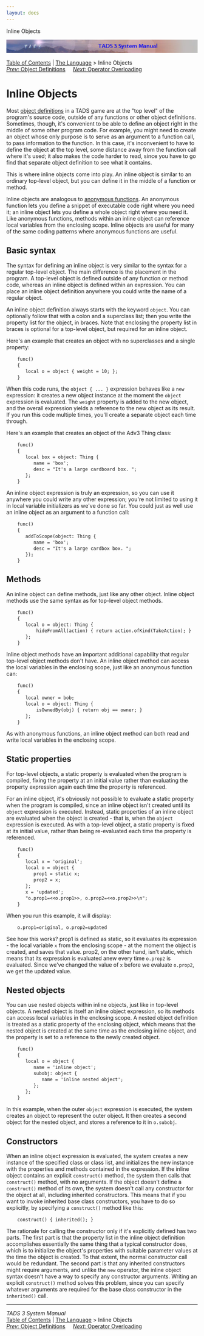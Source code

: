 ```yaml
---
layout: docs
---
```

Inline Objects



<img src="topbar.jpg" data-border="0" />





<a href="toc.html" class="nav">Table of Contents</a> \|
<a href="langsec.html" class="nav">The Language</a> \> Inline Objects  
<span class="navnp"><a href="objdef.html" class="nav"><em>Prev:</em> Object Definitions</a>
    <a href="opoverload.html" class="nav"><em>Next:</em> Operator
Overloading</a>     </span>





# Inline Objects

Most [object definitions](objdef.html) in a TADS game are at the "top
level" of the program's source code, outside of any functions or other
object definitions. Sometimes, though, it's convenient to be able to
define an object right in the middle of some other program code. For
example, you might need to create an object whose only purpose is to
serve as an argument to a function call, to pass information to the
function. In this case, it's inconvenient to have to define the object
at the top level, some distance away from the function call where it's
used; it also makes the code harder to read, since you have to go find
that separate object definition to see what it contains.

This is where inline objects come into play. An inline object is similar
to an ordinary top-level object, but you can define it in the middle of
a function or method.

Inline objects are analogous to [anonymous functions](anonfn.html). An
anonymous function lets you define a snippet of executable code right
where you need it; an inline object lets you define a whole object right
where you need it. Like anonymous functions, methods within an inline
object can reference local variables from the enclosing scope. Inline
objects are useful for many of the same coding patterns where anonymous
functions are useful.

## Basic syntax

The syntax for defining an inline object is very similar to the syntax
for a regular top-level object. The main difference is the placement in
the program. A top-level object is defined outside of any function or
method code, whereas an inline object is defined within an expression.
You can place an inline object definition anywhere you could write the
name of a regular object.

An inline object definition always starts with the keyword
`object`. You can optionally follow that with a
colon and a superclass list; then you write the property list for the
object, in braces. Note that enclosing the property list in braces is
optional for a top-level object, but required for an inline object.

Here's an example that creates an object with no superclasses and a
single property:

```
    func()
    {
       local o = object { weight = 10; };
    }
```

When this code runs, the `object { ... }`
expression behaves like a `new` expression: it
creates a new object instance at the moment the
`object` expression is evaluated. The
`weight` property is added to the new object,
and the overall expression yields a reference to the new object as its
result. If you run this code multiple times, you'll create a separate
object each time through.

Here's an example that creates an object of the Adv3 Thing class:

```
    func()
    {
       local box = object: Thing {
          name = 'box';
          desc = "It's a large cardboard box. ";
       };
    }
```

An inline object expression is truly an expression, so you can use it
anywhere you could write any other expression; you're not limited to
using it in local variable initializers as we've done so far. You could
just as well use an inline object as an argument to a function call:

```
    func()
    {
       addToScope(object: Thing {
          name = 'box';
          desc = "It's a large cardbox box. ";
       });
    }
```

## Methods

An inline object can define methods, just like any other object. Inline
object methods use the same syntax as for top-level object methods.

```
    func()
    {
       local o = object: Thing {
           hideFromAll(action) { return action.ofKind(TakeAction); }
       };
    }
```

Inline object methods have an important additional capability that
regular top-level object methods don't have. An inline object method can
access the local variables in the enclosing scope, just like an
anonymous function can:

```
    func()
    {
       local owner = bob;
       local o = object: Thing {
           isOwnedBy(obj) { return obj == owner; }
       };
    }
```

As with anonymous functions, an inline object method can both read and
write local variables in the enclosing scope.

## Static properties

For top-level objects, a static property is evaluated when the program
is compiled, fixing the property at an initial value rather than
evaluating the property expression again each time the property is
referenced.

For an inline object, it's obviously not possible to evaluate a static
property when the program is compiled, since an inline object isn't
created until its `object` expression is
executed. Instead, static properties of an inline object are evaluated
when the object is created - that is, when the
`object` expression is executed. As with a
top-level object, a static property is fixed at its initial value,
rather than being re-evaluated each time the property is referenced.

```
    func()
    {
       local x = 'original';
       local o = object {
          prop1 = static x;
          prop2 = x;
       };
       x = 'updated';
       "o.prop1=<<o.prop1>>, o.prop2=<<o.prop2>>\n";
    }
```

When you run this example, it will display:

```
    o.prop1=original, o.prop2=updated
```

See how this works? prop1 is defined as static, so it evaluates its
expression - the local variable `x` from the
enclosing scope - at the moment the object is created, and saves that
value. prop2, on the other hand, isn't static, which means that its
expression is evaluated anew every time
`o.prop2` is evaluated. Since we've changed the
value of `x` before we evaluate
`o.prop2`, we get the updated value.

## Nested objects

You can use nested objects within inline objects, just like in top-level
objects. A nested object is itself an inline object expression, so its
methods can access local variables in the enclosing scope. A nested
object definition is treated as a static property of the enclosing
object, which means that the nested object is created at the same time
as the enclosing inline object, and the property is set to a reference
to the newly created object.

```
    func()
    {
       local o = object {
          name = 'inline object';
          subobj: object {
             name = 'inline nested object';
          };
       };
    }
```

In this example, when the outer `object`
expression is executed, the system creates an object to represent the
outer object. It then creates a second object for the nested object, and
stores a reference to it in `o.subobj`.

## Constructors

When an inline object expression is evaluated, the system creates a new
instance of the specified class or class list, and initializes the new
instance with the properties and methods contained in the expression. If
the inline object contains an explicit
`construct()` method, the system then calls that
`construct()` method, with no arguments. If the
object doesn't define a `construct()` method of
its own, the system doesn't call any constructor for the object at all,
including inherited constructors. This means that if you want to invoke
inherited base class constructors, you have to do so explicitly, by
specifying a `construct()` method like this:

```
    construct() { inherited(); }
```

The rationale for calling the constructor only if it's explicitly
defined has two parts. The first part is that the property list in the
inline object definition accomplishes essentially the same thing that a
typical constructor does, which is to initialize the object's properties
with suitable parameter values at the time the object is created. To
that extent, the normal constructor call would be redundant. The second
part is that any inherited constructors might require arguments, and
unlike the `new` operator, the inline object
syntax doesn't have a way to specify any constructor arguments. Writing
an explicit `construct()` method solves this
problem, since you can specify whatever arguments are required for the
base class constructor in the `inherited()`
call.



------------------------------------------------------------------------



*TADS 3 System Manual*  
<a href="toc.html" class="nav">Table of Contents</a> \|
<a href="langsec.html" class="nav">The Language</a> \> Inline Objects  
<span class="navnp"><a href="objdef.html" class="nav"><em>Prev:</em> Object Definitions</a>
    <a href="opoverload.html" class="nav"><em>Next:</em> Operator
Overloading</a>     </span>


